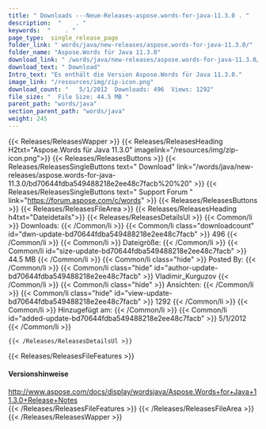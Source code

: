 ```yaml
---
title: " Downloads ---Neue-Releases-aspose.words-for-java-11.3.0 . "
description:  "    . " 
keywords:  "    . " 
page_type:  single_release_page
folder_link: " words/java/new-releases/aspose.words-for-java-11.3.0/"
folder_name: "Aspose.Words für Java 11.3.0"
download_link: " /words/java/new-releases/aspose.words-for-java-11.3.0/bd70644fdba549488218e2ee48c7facb"
download_text: " Download"
Intro_text: "Es enthält die Version Aspose.Words für Java 11.3.0."
image_link: "/resources/img/zip-icon.png"
download_count: "   5/1/2012  Downloads: 496  Views: 1292"
file_size: "  File Size: 44.5 MB "
parent_path: "words/java"
section_parent_path: "words/java"
weight: 245
---
```


{{< Releases/ReleasesWapper >}}
  {{< Releases/ReleasesHeading H2txt="Aspose.Words für Java 11.3.0" imagelink="/resources/img/zip-icon.png">}}
  {{< Releases/ReleasesButtons >}}
    {{< Releases/ReleasesSingleButtons text=" Download" link="/words/java/new-releases/aspose.words-for-java-11.3.0/bd70644fdba549488218e2ee48c7facb%20%20" >}}
    {{< Releases/ReleasesSingleButtons text=" Support Forum " link="https://forum.aspose.com/c/words" >}}
  {{< Releases/ReleasesButtons >}}
  {{< Releases/ReleasesFileArea >}}
    {{< Releases/ReleasesHeading h4txt="Dateidetails">}}
    {{< Releases/ReleasesDetailsUl >}}
            {{< Common/li >}} Downloads: {{< /Common/li >}}
      {{< Common/li class="downloadcount" id="dwn-update-bd70644fdba549488218e2ee48c7facb" >}} 496 {{< /Common/li >}}
      {{< Common/li >}} Dateigröße: {{< /Common/li >}}
      {{< Common/li id="size-update-bd70644fdba549488218e2ee48c7facb" >}} 44.5 MB {{< /Common/li >}} 
      {{< Common/li  class="hide" >}} Posted By: {{< /Common/li >}} 
      {{< Common/li class="hide" id="author-update-bd70644fdba549488218e2ee48c7facb" >}} Vladimir_Kurguzov {{< /Common/li >}}
      {{< Common/li class="hide" >}} Ansichten: {{< /Common/li >}}
      {{< Common/li class="hide" id="view-update-bd70644fdba549488218e2ee48c7facb" >}} 1292 {{< /Common/li >}}
      {{< Common/li >}} Hinzugefügt am: {{< /Common/li >}}
      {{< Common/li id="added-update-bd70644fdba549488218e2ee48c7facb" >}} 5/1/2012 {{< /Common/li >}} 

    {{< /Releases/ReleasesDetailsUl >}}

  {{< Releases/ReleasesFileFeatures >}}
      <h4>Versionshinweise</h4><div> <a href="http://www.aspose.com/docs/display/wordsjava/Aspose.Words+for+Java+11.3.0+Release+Notes">http://www.aspose.com/docs/display/wordsjava/Aspose.Words+for+Java+11.3.0+Release+Notes</a></div>
  {{< /Releases/ReleasesFileFeatures >}}
 {{< /Releases/ReleasesFileArea >}}
{{< /Releases/ReleasesWapper >}}



